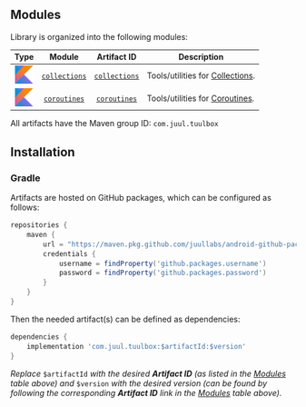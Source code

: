 ## Modules

Library is organized into the following modules:

| Type                            | Module                       | Artifact ID     | Description                        |
|:-------------------------------:|:----------------------------:|:---------------:|------------------------------------|
| ![Kotlin](artwork/kotlin.png)   | [`collections`](collections) | [`collections`] | Tools/utilities for [Collections]. |
| ![Kotlin](artwork/kotlin.png)   | [`coroutines`](coroutines)   | [`coroutines`]  | Tools/utilities for [Coroutines].  |


All artifacts have the Maven group ID: `com.juul.tuulbox`

## Installation

### Gradle

Artifacts are hosted on GitHub packages, which can be configured as follows:

```groovy
repositories {
    maven {
        url = "https://maven.pkg.github.com/juullabs/android-github-packages"
        credentials {
            username = findProperty('github.packages.username')
            password = findProperty('github.packages.password')
        }
    }
}
```

Then the needed artifact(s) can be defined as dependencies:

```groovy
dependencies {
    implementation 'com.juul.tuulbox:$artifactId:$version'
}
```

_Replace_ `$artifactId` _with the desired **Artifact ID** (as listed in the [Modules](#modules)
table above) and_ `$version` _with the desired version (can be found by following the corresponding
**Artifact ID** link in the [Modules](#modules) table above)._


[`collections`]: https://github.com/JuulLabs/android-github-packages/packages/215143
[Collections]: https://kotlinlang.org/docs/reference/collections-overview.html
[`coroutines`]: https://github.com/JuulLabs/android-github-packages/packages/261605
[Coroutines]: https://kotlinlang.org/docs/reference/coroutines-overview.html

